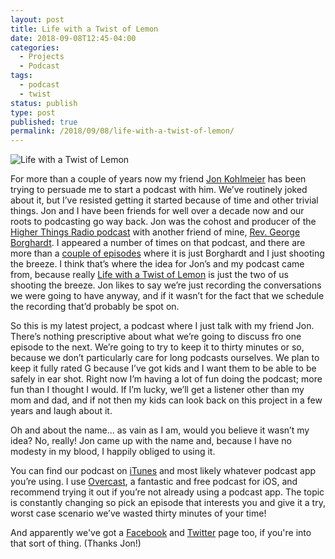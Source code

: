 ```yaml
---
layout: post
title: Life with a Twist of Lemon
date: 2018-09-08T12:45-04:00
categories:
  - Projects
  - Podcast
tags:
  - podcast
  - twist
status: publish
type: post
published: true
permalink: /2018/09/08/life-with-a-twist-of-lemon/
---
```


<img src="{{site.url}}/assets/life-with-a-twist-of-lemon.jpg" srcset="/assets/life-with-a-twist-of-lemon.jpg, /assets/life-with-a-twist-of-lemon@2x.jpg 2x" alt="Life with a Twist of Lemon" class="post-img" />

For more than a couple of years now my friend [Jon Kohlmeier](http://jonkohlmeier.net/about/) has been trying to persuade me to start a podcast with him. We’ve routinely joked about it, but I’ve resisted getting it started because of time and other trivial things. Jon and I have been friends for well over a decade now and our roots to podcasting go way back. Jon was the cohost and producer of the [Higher Things Radio podcast](https://itunes.apple.com/us/podcast/ht-legacy-cast/id1424483387) with another friend of mine, [Rev. George Borghardt](https://twitter.com/revborghardt). I appeared a number of times on that podcast, and there are more than a [couple of episodes](https://itunes.apple.com/us/podcast/ht-legacy-cast/id1424483387#) where it is just Borghardt and I just shooting the breeze. I think that’s where the idea for Jon’s and my podcast came from, because really [Life with a Twist of Lemon](http://twistoflemonpod.com) is just the two of us shooting the breeze. Jon likes to say we’re just recording the conversations we were going to have anyway, and if it wasn’t for the fact that we schedule the recording that’d probably be spot on.

So this is my latest project, a podcast where I just talk with my friend Jon. There’s nothing prescriptive about what we’re going to discuss fro one episode to the next. We’re going to try to keep it to thirty minutes or so, because we don’t particularly care for long podcasts ourselves. We plan to keep it fully rated G because I’ve got kids and I want them to be able to be safely in ear shot. Right now I’m having a lot of fun doing the podcast; more fun than I thought I would. If I’m lucky, we’ll get a listener other than my mom and dad, and if not then my kids can look back on this project in a few years and laugh about it.

Oh and about the name... as vain as I am, would you believe it wasn’t my idea? No, really! Jon came up with the name and, because I have no modesty in my blood, I happily obliged to using it.

You can find our podcast on [iTunes](https://itunes.apple.com/us/podcast/life-with-a-twist-of-lemon/id1419902908?mt=2) and most likely whatever podcast app you’re using. I use [Overcast](https://overcast.fm/itunes1419902908/life-with-a-twist-of-lemon), a fantastic and free podcast for iOS, and recommend trying it out if you’re not already using a podcast app. The topic is constantly changing so pick an episode that interests you and give it a try, worst case scenario we’ve wasted thirty minutes of your time!

And apparently we've got a [Facebook](https://www.facebook.com/twistoflemonpod/) and [Twitter](https://twitter.com/twistoflemonpod) page too, if you're into that sort of thing. (Thanks Jon!)
